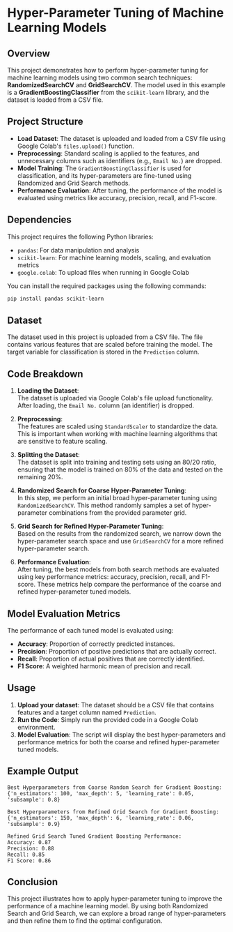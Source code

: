 # Hyper-Parameter Tuning of Machine Learning Models

## Overview
This project demonstrates how to perform hyper-parameter tuning for machine learning models using two common search techniques: **RandomizedSearchCV** and **GridSearchCV**. The model used in this example is a **GradientBoostingClassifier** from the `scikit-learn` library, and the dataset is loaded from a CSV file.

## Project Structure
- **Load Dataset**: The dataset is uploaded and loaded from a CSV file using Google Colab's `files.upload()` function.
- **Preprocessing**: Standard scaling is applied to the features, and unnecessary columns such as identifiers (e.g., `Email No.`) are dropped.
- **Model Training**: The `GradientBoostingClassifier` is used for classification, and its hyper-parameters are fine-tuned using Randomized and Grid Search methods.
- **Performance Evaluation**: After tuning, the performance of the model is evaluated using metrics like accuracy, precision, recall, and F1-score.

## Dependencies
This project requires the following Python libraries:
- `pandas`: For data manipulation and analysis
- `scikit-learn`: For machine learning models, scaling, and evaluation metrics
- `google.colab`: To upload files when running in Google Colab

You can install the required packages using the following commands:
```bash
pip install pandas scikit-learn
```

## Dataset
The dataset used in this project is uploaded from a CSV file. The file contains various features that are scaled before training the model. The target variable for classification is stored in the `Prediction` column.

## Code Breakdown

1. **Loading the Dataset**:  
   The dataset is uploaded via Google Colab's file upload functionality. After loading, the `Email No.` column (an identifier) is dropped.

2. **Preprocessing**:  
   The features are scaled using `StandardScaler` to standardize the data. This is important when working with machine learning algorithms that are sensitive to feature scaling.

3. **Splitting the Dataset**:  
   The dataset is split into training and testing sets using an 80/20 ratio, ensuring that the model is trained on 80% of the data and tested on the remaining 20%.

4. **Randomized Search for Coarse Hyper-Parameter Tuning**:  
   In this step, we perform an initial broad hyper-parameter tuning using `RandomizedSearchCV`. This method randomly samples a set of hyper-parameter combinations from the provided parameter grid.

5. **Grid Search for Refined Hyper-Parameter Tuning**:  
   Based on the results from the randomized search, we narrow down the hyper-parameter search space and use `GridSearchCV` for a more refined hyper-parameter search.

6. **Performance Evaluation**:  
   After tuning, the best models from both search methods are evaluated using key performance metrics: accuracy, precision, recall, and F1-score. These metrics help compare the performance of the coarse and refined hyper-parameter tuned models.

## Model Evaluation Metrics
The performance of each tuned model is evaluated using:
- **Accuracy**: Proportion of correctly predicted instances.
- **Precision**: Proportion of positive predictions that are actually correct.
- **Recall**: Proportion of actual positives that are correctly identified.
- **F1 Score**: A weighted harmonic mean of precision and recall.

## Usage

1. **Upload your dataset**: 
   The dataset should be a CSV file that contains features and a target column named `Prediction`.
2. **Run the Code**: 
   Simply run the provided code in a Google Colab environment.
3. **Model Evaluation**: 
   The script will display the best hyper-parameters and performance metrics for both the coarse and refined hyper-parameter tuned models.

## Example Output

```plaintext
Best Hyperparameters from Coarse Random Search for Gradient Boosting:
{'n_estimators': 100, 'max_depth': 5, 'learning_rate': 0.05, 'subsample': 0.8}

Best Hyperparameters from Refined Grid Search for Gradient Boosting:
{'n_estimators': 150, 'max_depth': 6, 'learning_rate': 0.06, 'subsample': 0.9}

Refined Grid Search Tuned Gradient Boosting Performance:
Accuracy: 0.87
Precision: 0.88
Recall: 0.85
F1 Score: 0.86
```

## Conclusion
This project illustrates how to apply hyper-parameter tuning to improve the performance of a machine learning model. By using both Randomized Search and Grid Search, we can explore a broad range of hyper-parameters and then refine them to find the optimal configuration.
